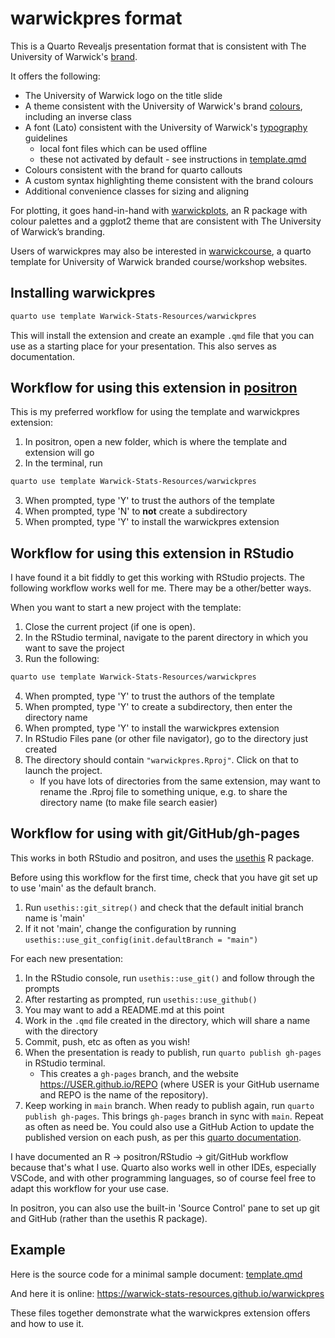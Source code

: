 # warwickpres format

This is a Quarto Revealjs presentation format that is consistent with The University of Warwick's [brand](https://warwick.ac.uk/about/brand/).

It offers the following:

- The University of Warwick logo on the title slide
- A theme consistent with the University of Warwick's brand [colours](https://warwick.ac.uk/about/brand/brand-guidelines/colours/), including an inverse class
- A font (Lato) consistent with the University of Warwick's [typography](https://warwick.ac.uk/about/brand/brand-guidelines/typography/) guidelines
    - local font files which can be used offline 
    - these not activated by default - see instructions in [template.qmd](template.qmd)
- Colours consistent with the brand for quarto callouts
- A custom syntax highlighting theme consistent with the brand colours
- Additional convenience classes for sizing and aligning

For plotting, it goes hand-in-hand with [warwickplots](https://warwick-stats-resources.github.io/warwickplots), an R package with colour palettes and a ggplot2 theme that are consistent with The University of Warwick’s branding.

Users of warwickpres may also be interested in [warwickcourse](https://github.com/warwick-stats-resources/warwickcourse), a quarto template for University of Warwick branded course/workshop websites.

## Installing warwickpres

```bash
quarto use template Warwick-Stats-Resources/warwickpres
```

This will install the extension and create an example `.qmd` file that you can use as a starting place for your presentation. This also serves as documentation.

## Workflow for using this extension in [positron](https://positron.posit.co)

This is my preferred workflow for using the template and warwickpres extension:

1. In positron, open a new folder, which is where the template and extension will go
2. In the terminal, run

```bash
quarto use template Warwick-Stats-Resources/warwickpres
```

3. When prompted, type 'Y' to trust the authors of the template
4. When prompted, type 'N' to **not** create a subdirectory
5. When prompted, type 'Y' to install the warwickpres extension

## Workflow for using this extension in RStudio

I have found it a bit fiddly to get this working with RStudio projects.
The following workflow works well for me. There may be a other/better ways.

When you want to start a new project with the template:

1. Close the current project (if one is open).
2. In the RStudio terminal, navigate to the parent directory in which you want to save the project
3. Run the following:

``` bash
quarto use template Warwick-Stats-Resources/warwickpres
```

4. When prompted, type 'Y' to trust the authors of the template
5. When prompted, type 'Y' to create a subdirectory, then enter the directory name
5. When prompted, type 'Y' to install the warwickpres extension
5. In RStudio Files pane (or other file navigator), go to the directory just created
6. The directory should contain `"warwickpres.Rproj"`. Click on that to launch the project.
    - If you have lots of directories from the same extension, may want to rename the .Rproj file to something unique, e.g. to share the directory name (to make file search easier)

## Workflow for using with git/GitHub/gh-pages

This works in both RStudio and positron, and uses the [usethis](https://usethis.r-lib.org) R package.

Before using this workflow for the first time, check that you have git set up to use 'main' as the default branch.

1. Run `usethis::git_sitrep()` and check that the default initial branch name is 'main'
2. If it not 'main', change the configuration by running `usethis::use_git_config(init.defaultBranch = "main")`

For each new presentation:

1. In the RStudio console, run `usethis::use_git()` and follow through the prompts
2. After restarting as prompted, run `usethis::use_github()`
3. You may want to add a README.md at this point
4. Work in the `.qmd` file created in the directory, which will share a name with the directory
5. Commit, push, etc as often as you wish!
6. When the presentation is ready to publish, run `quarto publish gh-pages` in RStudio terminal. 
    - This creates a `gh-pages` branch, and the website https://USER.github.io/REPO (where USER is your GitHub username and REPO is the name of the repository).
7. Keep working in `main` branch. When ready to publish again, run `quarto publish gh-pages`. This brings `gh-pages` branch in sync with `main`. Repeat as often as need be. You could also use a GitHub Action to update the published version on each push, as per this [quarto documentation](https://quarto.org/docs/publishing/github-pages.html#github-action).

I have documented an R -> positron/RStudio -> git/GitHub workflow because that's what I use. 
Quarto also works well in other IDEs, especially VSCode, and with other programming languages, 
so of course feel free to adapt this workflow for your use case.

In positron, you can also use the built-in 'Source Control' pane to set up git and GitHub (rather than the usethis R package).

## Example

Here is the source code for a minimal sample document: [template.qmd](template.qmd)

And here it is online: <https://warwick-stats-resources.github.io/warwickpres>

These files together demonstrate what the warwickpres extension offers and how to use it.
